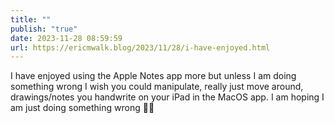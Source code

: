 ```yaml
---
title: ""
publish: "true"
date: 2023-11-28 08:59:59
url: https://ericmwalk.blog/2023/11/28/i-have-enjoyed.html
---
```

I have enjoyed using the Apple Notes app more but unless I am doing something wrong I wish you could manipulate, really just move around, drawings/notes you handwrite on your iPad in the MacOS app. I am hoping I am just doing something wrong 🤷‍♂️